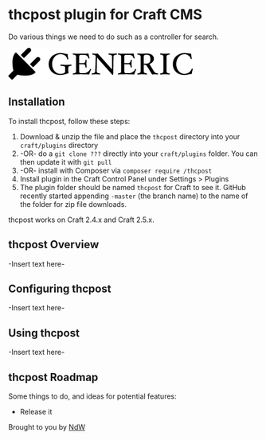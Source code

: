 # thcpost plugin for Craft CMS

Do various things we need to do such as a controller for search.

![Screenshot](resources/screenshots/plugin_logo.png)

## Installation

To install thcpost, follow these steps:

1. Download & unzip the file and place the `thcpost` directory into your `craft/plugins` directory
2.  -OR- do a `git clone ???` directly into your `craft/plugins` folder.  You can then update it with `git pull`
3.  -OR- install with Composer via `composer require /thcpost`
4. Install plugin in the Craft Control Panel under Settings > Plugins
5. The plugin folder should be named `thcpost` for Craft to see it.  GitHub recently started appending `-master` (the branch name) to the name of the folder for zip file downloads.

thcpost works on Craft 2.4.x and Craft 2.5.x.

## thcpost Overview

-Insert text here-

## Configuring thcpost

-Insert text here-

## Using thcpost

-Insert text here-

## thcpost Roadmap

Some things to do, and ideas for potential features:

* Release it

Brought to you by [NdW](natedewaard.com)
